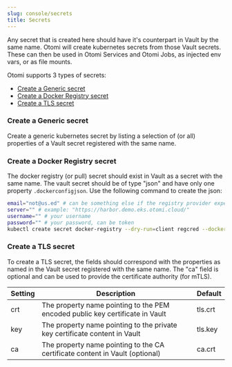 ```yaml
---
slug: console/secrets
title: Secrets
---
```


<!-- ![Console: new secret](img/team-secrets.png) -->

Any secret that is created here should have it's counterpart in Vault by the same name. Otomi will create kubernetes secrets from those Vault secrets. These can then be used in Otomi Services and Otomi Jobs, as injected env vars, or as file mounts.

Otomi supports 3 types of secrets:

- [Create a Generic secret](#create-a-generic-secret)
- [Create a Docker Registry secret](#create-a-docker-registry-secret)
- [Create a TLS secret](#create-a-tls-secret)

### Create a Generic secret

Create a generic kubernetes secret by listing a selection of (or all) properties of a Vault secret registered with the same name.

### Create a Docker Registry secret

The docker registry (or pull) secret should exist in Vault as a secret with the same name. The vault secret should be of type "json" and have only one property `.dockerconfigjson`. Use the following command to create the json:

```bash
email="not@us.ed" # can be something else if the registry provider expects it, but usually this is ignored
server="" # example: "https://harbor.demo.eks.otomi.cloud/"
username="" # your username
password="" # your password, can be token
kubectl create secret docker-registry --dry-run=client regcred --docker-email=$email --docker-server=$server --docker-username=$username --docker-password=$password -o jsonpath='{.data.\.dockerconfigjson}' | base64 --decode
```

### Create a TLS secret

To create a TLS secret, the fields should correspond with the properties as named in the Vault secret registered with the same name. The "ca" field is optional and can be used to provide the certificate authority (for mTLS).

| Setting | Description                                                                   | Default |
| ------- | ----------------------------------------------------------------------------- | ------- |
| crt     | The property name pointing to the PEM encoded public key certificate in Vault | tls.crt |
| key     | The property name pointing to the private key certificate content in Vault    | tls.key |
| ca      | The property name pointing to the CA certificate content in Vault (optional)  | ca.crt  |
